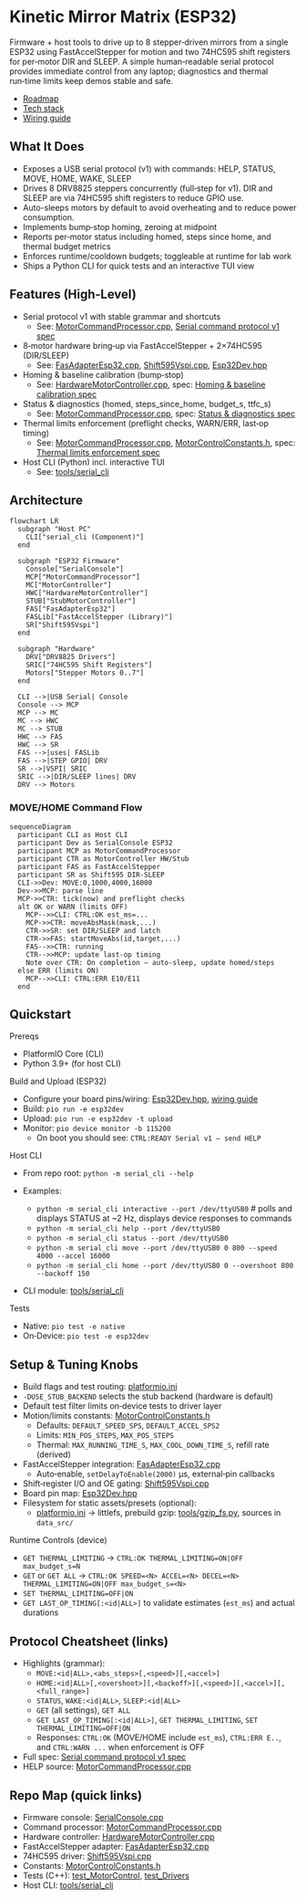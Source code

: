 # Kinetic Mirror Matrix (ESP32)

Firmware + host tools to drive up to 8 stepper‑driven mirrors from a single ESP32 using FastAccelStepper for motion and two 74HC595 shift registers for per‑motor DIR and SLEEP. A simple human‑readable serial protocol provides immediate control from any laptop; diagnostics and thermal run‑time limits keep demos stable and safe.

- [Roadmap](./agent-os/product/roadmap.md)
- [Tech stack](./agent-os/product/tech-stack.md)
- [Wiring guide](./docs/esp32-74hc595-wiring.md)

## What It Does

- Exposes a USB serial protocol (v1) with commands: HELP, STATUS, MOVE, HOME, WAKE, SLEEP
- Drives 8 DRV8825 steppers concurrently (full‑step for v1). DIR and SLEEP are via 74HC595 shift registers to reduce GPIO use.
- Auto-sleeps motors by default to avoid overheating and to reduce power consumption.
- Implements bump‑stop homing, zeroing at midpoint
- Reports per‑motor status including homed, steps since home, and thermal budget metrics
- Enforces runtime/cooldown budgets; toggleable at runtime for lab work
- Ships a Python CLI for quick tests and an interactive TUI view

## Features (High‑Level)

- Serial protocol v1 with stable grammar and shortcuts
  - See: [MotorCommandProcessor.cpp](./lib/MotorControl/src/MotorCommandProcessor.cpp), [Serial command protocol v1 spec](./agent-os/specs/2025-10-15-serial-command-protocol-v1/spec.md)
- 8‑motor hardware bring‑up via FastAccelStepper + 2×74HC595 (DIR/SLEEP)
  - See: [FasAdapterEsp32.cpp](./src/drivers/Esp32/FasAdapterEsp32.cpp), [Shift595Vspi.cpp](./src/drivers/Esp32/Shift595Vspi.cpp), [Esp32Dev.hpp](./include/boards/Esp32Dev.hpp)
- Homing & baseline calibration (bump‑stop)
  - See: [HardwareMotorController.cpp](./lib/MotorControl/src/HardwareMotorController.cpp), spec: [Homing & baseline calibration spec](./agent-os/specs/2025-10-17-homing-baseline-calibration-bump-stop/spec.md)
- Status & diagnostics (homed, steps_since_home, budget_s, ttfc_s)
  - See: [MotorCommandProcessor.cpp](./lib/MotorControl/src/MotorCommandProcessor.cpp), spec: [Status & diagnostics spec](./agent-os/specs/2025-10-17-status-diagnostics/spec.md)
- Thermal limits enforcement (preflight checks, WARN/ERR, last‑op timing)
  - See: [MotorCommandProcessor.cpp](./lib/MotorControl/src/MotorCommandProcessor.cpp), [MotorControlConstants.h](./lib/MotorControl/include/MotorControl/MotorControlConstants.h), spec: [Thermal limits enforcement spec](./agent-os/specs/2025-10-17-thermal-limits-enforcement/spec.md)
- Host CLI (Python) incl. interactive TUI
  - See: [tools/serial_cli](./tools/serial_cli/)

## Architecture

```mermaid
flowchart LR
  subgraph "Host PC"
    CLI["serial_cli (Component)"]
  end

  subgraph "ESP32 Firmware"
    Console["SerialConsole"]
    MCP["MotorCommandProcessor"]
    MC["MotorController"]
    HWC["HardwareMotorController"]
    STUB["StubMotorController"]
    FAS["FasAdapterEsp32"]
    FASLib["FastAccelStepper (Library)"]
    SR["Shift595Vspi"]
  end

  subgraph "Hardware"
    DRV["DRV8825 Drivers"]
    SRIC["74HC595 Shift Registers"]
    Motors["Stepper Motors 0..7"]
  end

  CLI -->|USB Serial| Console
  Console --> MCP
  MCP --> MC
  MC --> HWC
  MC --> STUB
  HWC --> FAS
  HWC --> SR
  FAS -->|uses| FASLib
  FAS -->|STEP GPIO| DRV
  SR -->|VSPI| SRIC
  SRIC -->|DIR/SLEEP lines| DRV
  DRV --> Motors
```

### MOVE/HOME Command Flow

```mermaid
sequenceDiagram
  participant CLI as Host CLI
  participant Dev as SerialConsole ESP32
  participant MCP as MotorCommandProcessor
  participant CTR as MotorController HW/Stub
  participant FAS as FastAccelStepper
  participant SR as Shift595 DIR-SLEEP
  CLI->>Dev: MOVE:0,1000,4000,16000
  Dev->>MCP: parse line
  MCP->>CTR: tick(now) and preflight checks
  alt OK or WARN (limits OFF)
    MCP-->>CLI: CTRL:OK est_ms=...
    MCP->>CTR: moveAbsMask(mask,...)
    CTR->>SR: set DIR/SLEEP and latch
    CTR->>FAS: startMoveAbs(id,target,...)
    FAS-->>CTR: running
    CTR-->>MCP: update last-op timing
    Note over CTR: On completion — auto-sleep, update homed/steps
  else ERR (limits ON)
    MCP-->>CLI: CTRL:ERR E10/E11
  end
```

## Quickstart

Prereqs

- PlatformIO Core (CLI)
- Python 3.9+ (for host CLI)

Build and Upload (ESP32)

- Configure your board pins/wiring: [Esp32Dev.hpp](./include/boards/Esp32Dev.hpp), [wiring guide](./docs/esp32-74hc595-wiring.md)
- Build: `pio run -e esp32dev`
- Upload: `pio run -e esp32dev -t upload`
- Monitor: `pio device monitor -b 115200`
  - On boot you should see: `CTRL:READY Serial v1 — send HELP`

Host CLI

- From repo root: `python -m serial_cli --help`

- Examples:
  - `python -m serial_cli interactive --port /dev/ttyUSB0`  #  polls and displays STATUS at ~2 Hz, displays device responses to commands
  - `python -m serial_cli help --port /dev/ttyUSB0`
  - `python -m serial_cli status --port /dev/ttyUSB0`
  - `python -m serial_cli move --port /dev/ttyUSB0 0 800 --speed 4000 --accel 16000`
  - `python -m serial_cli home --port /dev/ttyUSB0 0 --overshoot 800 --backoff 150`
- CLI module: [tools/serial_cli](./tools/serial_cli/)

Tests

- Native: `pio test -e native`
- On‑Device: `pio test -e esp32dev`

## Setup & Tuning Knobs

 - Build flags and test routing: [platformio.ini](./platformio.ini)
  - `-DUSE_STUB_BACKEND` selects the stub backend (hardware is default)
  - Default test filter limits on‑device tests to driver layer
- Motion/limits constants: [MotorControlConstants.h](./lib/MotorControl/include/MotorControl/MotorControlConstants.h)
  - Defaults: `DEFAULT_SPEED_SPS`, `DEFAULT_ACCEL_SPS2`
  - Limits: `MIN_POS_STEPS`, `MAX_POS_STEPS`
  - Thermal: `MAX_RUNNING_TIME_S`, `MAX_COOL_DOWN_TIME_S`, refill rate (derived)
- FastAccelStepper integration: [FasAdapterEsp32.cpp](./src/drivers/Esp32/FasAdapterEsp32.cpp)
  - Auto‑enable, `setDelayToEnable(2000)` µs, external‑pin callbacks
- Shift‑register I/O and OE gating: [Shift595Vspi.cpp](./src/drivers/Esp32/Shift595Vspi.cpp)
- Board pin map: [Esp32Dev.hpp](./include/boards/Esp32Dev.hpp)
- Filesystem for static assets/presets (optional):
  - [platformio.ini](./platformio.ini) → littlefs, prebuild gzip: [tools/gzip_fs.py](./tools/gzip_fs.py), sources in `data_src/`

Runtime Controls (device)

- `GET THERMAL_LIMITING` → `CTRL:OK THERMAL_LIMITING=ON|OFF max_budget_s=N`
- `GET` or `GET ALL` → `CTRL:OK SPEED=<N> ACCEL=<N> DECEL=<N> THERMAL_LIMITING=ON|OFF max_budget_s=<N>`
- `SET THERMAL_LIMITING=OFF|ON`
- `GET LAST_OP_TIMING[:<id|ALL>]` to validate estimates (`est_ms`) and actual durations

## Protocol Cheatsheet (links)

- Highlights (grammar):
  - `MOVE:<id|ALL>,<abs_steps>[,<speed>][,<accel>]`
  - `HOME:<id|ALL>[,<overshoot>][,<backoff>][,<speed>][,<accel>][,<full_range>]`
  - `STATUS`, `WAKE:<id|ALL>`, `SLEEP:<id|ALL>`
  - `GET` (all settings), `GET ALL`
  - `GET LAST_OP_TIMING[:<id|ALL>]`, `GET THERMAL_LIMITING`, `SET THERMAL_LIMITING=OFF|ON`
  - Responses: `CTRL:OK` (MOVE/HOME include `est_ms`), `CTRL:ERR E..`, and `CTRL:WARN ...` when enforcement is OFF
- Full spec: [Serial command protocol v1 spec](./agent-os/specs/2025-10-15-serial-command-protocol-v1/spec.md)
- HELP source: [MotorCommandProcessor.cpp](./lib/MotorControl/src/MotorCommandProcessor.cpp)

## Repo Map (quick links)

- Firmware console: [SerialConsole.cpp](./src/console/SerialConsole.cpp)
- Command processor: [MotorCommandProcessor.cpp](./lib/MotorControl/src/MotorCommandProcessor.cpp)
- Hardware controller: [HardwareMotorController.cpp](./lib/MotorControl/src/HardwareMotorController.cpp)
- FastAccelStepper adapter: [FasAdapterEsp32.cpp](./src/drivers/Esp32/FasAdapterEsp32.cpp)
- 74HC595 driver: [Shift595Vspi.cpp](./src/drivers/Esp32/Shift595Vspi.cpp)
- Constants: [MotorControlConstants.h](./lib/MotorControl/include/MotorControl/MotorControlConstants.h)
- Tests (C++): [test_MotorControl](./test/test_MotorControl/), [test_Drivers](./test/test_Drivers/)
- Host CLI: [tools/serial_cli](./tools/serial_cli/)
